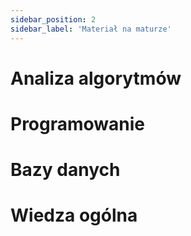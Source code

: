 ```yaml
---
sidebar_position: 2
sidebar_label: 'Materiał na maturze'
---
```


# Analiza algorytmów

# Programowanie

# Bazy danych

# Wiedza ogólna
